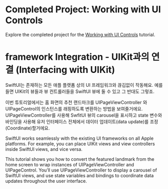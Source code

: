 # Completed Project: Working with UI Controls

Explore the completed project for the [Working with UI Controls](https://developer.apple.com/tutorials/swiftui/working-with-ui-controls) tutorial.

# framework Integration - UIKit과의 연결 (Interfacing with UIKit)

SwiftUI는 존재하는 모든 애플 플랫폼 상의 UI 프레임워크와 끊김없이 작동해요. 예를 들면 UIKit의 뷰들과 뷰 컨트롤러들을 SwiftUI 뷰에 둘 수 있고 그 반대도 그렇죠.

이번 튜토리얼에서는 홈 화면의 추천 랜드마크를 UIPageViewController 와 UIPageControl의 인스턴스를 래핑하도록 변환하는 방법을 보여줄거에요. UIPageViewController를 사용해 SwfitUI 뷰의 carousel을 표시하고 state 변수와 바인딩을 사용해 유저 인터페이스 전체에서 데이터 업데이트(data update)를 조정(Coordinate)할거에요.

SwiftUI works seamlessly with the existing UI frameworks on all Apple platforms. For example, you can place UIKit views and view controllers inside SwiftUI views, and vice versa.

This tutorial shows you how to convert the featured landmark from the home screen to wrap instances of UIPageViewController and UIPageControl. You’ll use UIPageViewController to display a carousel of SwiftUI views, and use state variables and bindings to coordinate data updates throughout the user interface.